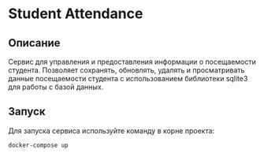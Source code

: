 # Student Attendance

## Описание

Сервис для управления и предоставления информации о посещаемости студента. Позволяет сохранять, обновлять, удалять и просматривать данные посещаемости студента с использованием библиотеки sqlite3 для работы с базой данных.

## Запуск

Для запуска сервиса используйте команду в корне проекта:

```
docker-compose up
```